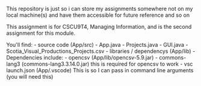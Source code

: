 This repository is just so i can store my assignments somewhere not on my local machine(s) and have them accessible for future reference and so on

This assignment is for CSCU9T4, Managing Information, and is the second assignment for this module. 

You'll find:
    - source code (App/src)
        - App.java
        - Projects.java
        - GUI.java
        - Scotia_Visual_Productions_Projects.csv
    - libraries / dependencys (App/lib)
        - Dependencies include:
            - opencsv (App/lib/opencsv-5.9.jar)
            - commons-lang3 (commons-lang3.3.14.0.jar) this is required for opencsv to work
    - vsc launch.json (App/.vscode) This is so I can pass in command line arguments (you will need this)
